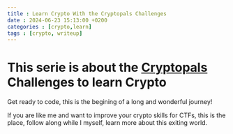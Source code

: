 ```yaml
---
title : Learn Crypto With the Cryptopals Challenges
date : 2024-06-23 15:13:00 +0200
categories : [crypto,learn]
tags : [crypto, writeup]
---
```



# This serie is about the [Cryptopals](https://cryptopals.com/) Challenges to learn Crypto

Get ready to code, this is the begining of a long and wonderful journey!


If you are like me and want to improve your crypto skills for CTFs, this is the place, follow along while I myself, learn more about this exiting world.

